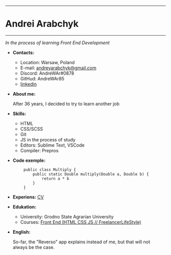 ----------------------------------------------------------------------------
# Andrei Arabchyk
----------------------------------------------------------------------------
_In the process of learning  Front End Development_ 

* __Contacts:__

    + Location: Warsaw, Poland
    + E-mail: andreyarabchyk@gmail.com
    + Discord: AndreWAr#0878
    + GitHud: AndreWAr85
    + [linkedin](https://www.linkedin.com/in/andrei-arabchyk-arabczyk-55940616b/)

* __About me:__

    After 36 years, I decided to try to learn another job

* __Skills:__

    + HTML
    + CSS/SCSS
    + Git 
    + JS in the process of study
    + Editors: Sublime Text, VSCode
    + Compiler: Prepros


* __Code exemple:__
```
        public class Multiply {
            public static Double multiply(Double a, Double b) {
                return a * b
            }
        }
```
* __Experiens:__
    [CV](https://github.com/AndreWAr85/rsschool-cv/blob/gh-pages/cv.md)
* __Edukation:__

    + University: Grodno State Agrarian University
    + Courses: [Front End (HTML CSS JS // FreelancerLifeStyle)](https://www.youtube.com/c/FreelancerLifeStyle/featured)

* __English:__

    So-far, the "Reverso" app explains instead of me, but that will not always be the case.